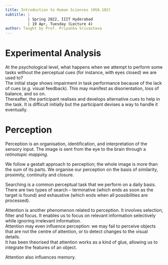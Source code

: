 ```yaml
---
title: Introduction to Human Sciences (HS8.102)
subtitle: |
          | Spring 2022, IIIT Hyderabad
          | 19 Apr, Tuesday (Lecture 4)
author: Taught by Prof. Priyanka Srivastava
---
```


# Experimental Analysis
At the psychological level, what happens when we attempt to perform some tasks without the perceptual cues (for instance, with eyes closed) we are used to?  
The initial stage shows impairment in task performance because of the lack of cues (*e.g.* visual feedback). This may manifest as disorientation, loss of balance, and so on.  
Thereafter, the participant realises and develops alternative cues to help in the task. It is difficult initially but the participant devises a way to handle it eventually.

# Perception
Perception is an organisation, identification, and interpretation of the sensory input. The image is sent from the eye to the brain through a *retinotopic mapping*.

We follow a gestalt approach to perception; the whole image is more than the sum of its parts. We organise our perception on the basis of similarity, proximity, continuity and closure.

Searching is a common perceptual task that we perform on a daily basis. There are two types of search – terminative (which ends as soon as the target is found) and exhaustive (which ends when all possibilities are processed).

Attention is another phenomenon related to perception. It involves selection, filter and focus. It enables us to focus on relevant information selectively while ignoring irrelevant information.  
Attention may even influence perception: we may fail to perceive objects that are not the centre of attention, or to detect changes to the visual details.  
It has been theorised that attention works as a kind of glue, allowing us to integrate the features of an object.

Attention also influences memory.
